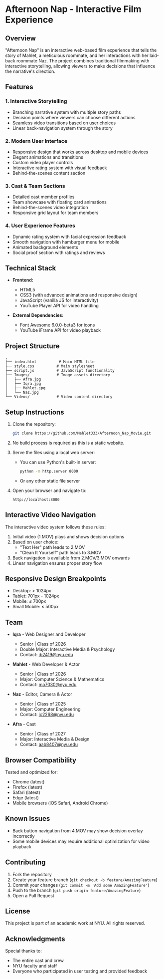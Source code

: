 # Afternoon Nap - Interactive Film Experience

## Overview
"Afternoon Nap" is an interactive web-based film experience that tells the story of Mahlet, a meticulous roommate, and her interactions with her laid-back roommate Naz. The project combines traditional filmmaking with interactive storytelling, allowing viewers to make decisions that influence the narrative's direction.

## Features

### 1. Interactive Storytelling
- Branching narrative system with multiple story paths
- Decision points where viewers can choose different actions
- Seamless video transitions based on user choices
- Linear back-navigation system through the story

### 2. Modern User Interface
- Responsive design that works across desktop and mobile devices
- Elegant animations and transitions
- Custom video player controls
- Interactive rating system with visual feedback
- Behind-the-scenes content section

### 3. Cast & Team Sections
- Detailed cast member profiles
- Team showcase with floating card animations
- Behind-the-scenes video integration
- Responsive grid layout for team members

### 4. User Experience Features
- Dynamic rating system with facial expression feedback
- Smooth navigation with hamburger menu for mobile
- Animated background elements
- Social proof section with ratings and reviews

## Technical Stack

- **Frontend:**
  - HTML5
  - CSS3 (with advanced animations and responsive design)
  - JavaScript (vanilla JS for interactivity)
  - YouTube Player API for video handling

- **External Dependencies:**
  - Font Awesome 6.0.0-beta3 for icons
  - YouTube iFrame API for video playback

## Project Structure

```
.
├── index.html          # Main HTML file
├── style.css          # Main stylesheet
├── script.js          # JavaScript functionality
├── Images/            # Image assets directory
│   ├── Afra.jpg
│   ├── Iqra.jpg
│   ├── Mahlet.jpg
│   └── Naz.jpg
└── Videos/            # Video content directory
```

## Setup Instructions

1. Clone the repository:
   ```bash
   git clone https://github.com/Mahlet333/Afternoon_Nap_Movie.git
   ```

2. No build process is required as this is a static website.

3. Serve the files using a local web server:
   - You can use Python's built-in server:
     ```bash
     python -m http.server 8000
     ```
   - Or any other static file server

4. Open your browser and navigate to:
   ```
   http://localhost:8000
   ```

## Interactive Video Navigation

The interactive video system follows these rules:
1. Initial video (1.MOV) plays and shows decision options
2. Based on user choice:
   - "Text Her" path leads to 2.MOV
   - "Clean It Yourself" path leads to 3.MOV
3. Back navigation is available from 2.MOV/3.MOV onwards
4. Linear navigation ensures proper story flow

## Responsive Design Breakpoints

- Desktop: > 1024px
- Tablet: 701px - 1024px
- Mobile: ≤ 700px
- Small Mobile: ≤ 500px

## Team

- **Iqra** - Web Designer and Developer
  - Senior | Class of 2026
  - Double Major: Interactive Media & Psychology
  - Contact: ib2419@nyu.edu

- **Mahlet** - Web Developer & Actor
  - Senior | Class of 2026
  - Major: Computer Science & Mathematics
  - Contact: ma7030@nyu.edu

- **Naz** - Editor, Camera & Actor
  - Senior | Class of 2025
  - Major: Computer Engineering
  - Contact: ic2268@nyu.edu

- **Afra** - Cast
  - Senior | Class of 2027
  - Major: Interactive Media & Design
  - Contact: aab8407@nyu.edu

## Browser Compatibility

Tested and optimized for:
- Chrome (latest)
- Firefox (latest)
- Safari (latest)
- Edge (latest)
- Mobile browsers (iOS Safari, Android Chrome)

## Known Issues

- Back button navigation from 4.MOV may show decision overlay incorrectly
- Some mobile devices may require additional optimization for video playback

## Contributing

1. Fork the repository
2. Create your feature branch (`git checkout -b feature/AmazingFeature`)
3. Commit your changes (`git commit -m 'Add some AmazingFeature'`)
4. Push to the branch (`git push origin feature/AmazingFeature`)
5. Open a Pull Request

## License

This project is part of an academic work at NYU. All rights reserved.

## Acknowledgments

Special thanks to:
- The entire cast and crew
- NYU faculty and staff
- Everyone who participated in user testing and provided feedback 

